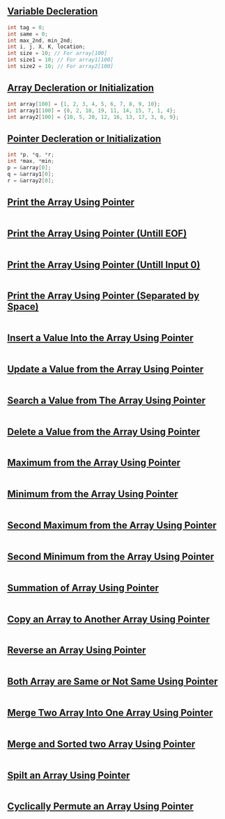 ## [Variable Decleration](../lab5/16.c)
```c
int tag = 0;
int same = 0;
int max_2nd, min_2nd;
int i, j, X, K, location;
int size = 10; // For array[100]
int size1 = 10; // For array1[100]
int size2 = 10; // For array2[100]
```

## [Array Decleration or Initialization](../lab5/18.c)
```c
int array[100] = {1, 2, 3, 4, 5, 6, 7, 8, 9, 10};
int array1[100] = {8, 2, 18, 19, 11, 14, 15, 7, 1, 4};
int array2[100] = {10, 5, 20, 12, 16, 13, 17, 3, 6, 9};
```

## [Pointer Decleration or Initialization](../lab5/19.c)
```c
int *p, *q, *r;
int *max, *min;
p = &array[0];
q = &array1[0];
r = &array2[0];
```

## [Print the Array Using Pointer](../lab5/1.c)
```c

```

## [Print the Array Using Pointer (Untill EOF)](../lab5/2.c)
```c

```

## [Print the Array Using Pointer (Untill Input 0)](../lab5/3.c)
```c

```

## [Print the Array Using Pointer (Separated by Space)](../lab5/4.c)
```c

```

## [Insert a Value Into the Array Using Pointer](../lab5/5.c)
```c

```

## [Update a Value from the Array Using Pointer](../lab5/6.c)
```c

```

## [Search a Value from The Array Using Pointer](../lab5/7.c)
```c

```

## [Delete a Value from the Array Using Pointer](../lab5/8.c)
```c

```
## [Maximum from the Array Using Pointer](../lab5/9.c)
```c

```

## [Minimum from the Array Using Pointer](../lab5/10.c)
```c

```

## [Second Maximum from the Array Using Pointer](../lab5/11.c)
```c

```

## [Second Minimum from the Array Using Pointer](../lab5/12.c)
```c

```

## [Summation of Array Using Pointer](../lab5/13.c)
```c

```

## [Copy an Array to Another Array Using Pointer](../lab5/14.c)
```c

```

## [Reverse an Array Using Pointer](../lab5/15.c)
```c

```

## [Both Array are Same or Not Same Using Pointer](../lab5/16.c)
```c

```

## [Merge Two Array Into One Array Using Pointer](../lab5/17.c)
```c

```

## [Merge and Sorted two Array Using Pointer](../lab5/18.c)
```c

```
## [Spilt an Array Using Pointer](../lab5/19.c)
```c

```

## [Cyclically Permute an Array Using Pointer](../lab5/20.c)
```c

```
